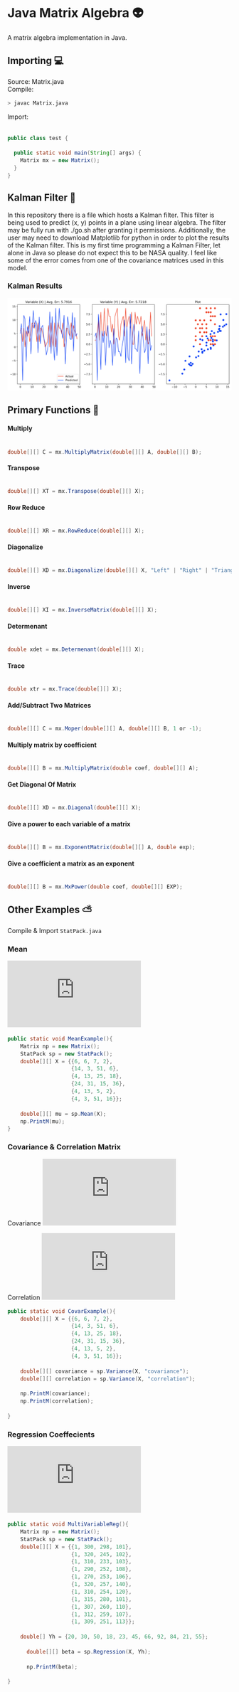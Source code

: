 # Java Matrix Algebra :alien:

A matrix algebra implementation in Java.

## Importing :computer:

Source: Matrix.java <br />
Compile:
```sh
> javac Matrix.java
```
Import:
```Java

public class test {

  public static void main(String[] args) {
    Matrix mx = new Matrix();
  }
}
```
## Kalman Filter :candy:
In this repository there is a file which hosts a Kalman filter. This filter is being used to predict (x, y) points in a plane using linear algebra. The filter may be fully run with ./go.sh after granting it permissions. Additionally, the user may need to download Matplotlib for python in order to plot the results of the Kalman filter. This is my first time programming a Kalman Filter, let alone in Java so please do not expect this to be NASA quality. I feel like some of the error comes from one of the covariance matrices used in this model.

### Kalman Results
![alt](https://github.com/marscolony2040/JavaMatrix/blob/master/images/B.png)

## Primary Functions :satellite:

#### Multiply
````Java

double[][] C = mx.MultiplyMatrix(double[][] A, double[][] B);

````

#### Transpose

````Java

double[][] XT = mx.Transpose(double[][] X);

````

#### Row Reduce

````Java

double[][] XR = mx.RowReduce(double[][] X);

````

#### Diagonalize

````Java

double[][] XD = mx.Diagonalize(double[][] X, "Left" | "Right" | "Triangular");

````

#### Inverse

````Java

double[][] XI = mx.InverseMatrix(double[][] X);

````

#### Determenant

````Java

double xdet = mx.Determenant(double[][] X);

````

#### Trace

````Java

double xtr = mx.Trace(double[][] X);

````

#### Add/Subtract Two Matrices

````Java

double[][] C = mx.Moper(double[][] A, double[][] B, 1 or -1);

````

#### Multiply matrix by coefficient

````Java

double[][] B = mx.MultiplyMatrix(double coef, double[][] A);

````

#### Get Diagonal Of Matrix

````Java

double[][] XD = mx.Diagonal(double[][] X);

````

#### Give a power to each variable of a matrix

````Java

double[][] B = mx.ExponentMatrix(double[][] A, double exp);

````

#### Give a coefficient a matrix as an exponent

````Java

double[][] B = mx.MxPower(double coef, double[][] EXP);

````


## Other Examples :partly_sunny:

Compile & Import ```StatPack.java```

### Mean
![Equation](https://latex.codecogs.com/gif.latex?%5Chat%7B%5Cmu%7D%3D%5Cdfrac%7B1%7D%7Bm%7D1%5ETX)
```Java
public static void MeanExample(){
    Matrix np = new Matrix();
    StatPack sp = new StatPack();
    double[][] X = {{6, 6, 7, 2},
                    {14, 3, 51, 6},
                    {4, 13, 25, 18},
                    {24, 31, 15, 36},
                    {4, 13, 5, 2},
                    {4, 3, 51, 16}};

    double[][] mu = sp.Mean(X);
    np.PrintM(mu);
}
```

### Covariance & Correlation Matrix
Covariance
![Equation](https://latex.codecogs.com/gif.latex?%5CSigma%20%3D%20%5Cdfrac%7B1%7D%7Bm-1%7D%28X-%5Chat%7BX%7D%29%5ET%28X%20-%20%5Chat%7BX%7D%29) <br />

Correlation
![Equation](https://latex.codecogs.com/gif.latex?%5Cbegin%7Bmatrix%7D%20H%3D%5Csqrt%7Bdiag%5Cbig%28%7B%5CSigma%7D%5Cbig%29%7D%20%26%26%20%5Crho%20%3D%20%5Cdfrac%7B%5CSigma_%7Bi%2C%20j%7D%7D%7B%5BHH%5ET%5D_%7Bi%2C%20j%7D%7D%20%5Cend%7Bmatrix%7D)

```Java
public static void CovarExample(){
    double[][] X = {{6, 6, 7, 2},
                    {14, 3, 51, 6},
                    {4, 13, 25, 18},
                    {24, 31, 15, 36},
                    {4, 13, 5, 2},
                    {4, 3, 51, 16}};

    double[][] covariance = sp.Variance(X, "covariance");
    double[][] correlation = sp.Variance(X, "correlation");

    np.PrintM(covariance);
    np.PrintM(correlation);

}
```


### Regression Coeffecients
![Equation](https://latex.codecogs.com/gif.latex?%5Cbeta%20%3D%20%28X%5ETX%29%5E%7B-1%7DX%5ETy)
```Java
public static void MultiVariableReg(){
    Matrix np = new Matrix();
    StatPack sp = new StatPack();
    double[][] X = {{1, 300, 298, 101},
                    {1, 320, 245, 102},
                    {1, 310, 233, 103},
                    {1, 290, 252, 108},
                    {1, 270, 253, 106},
                    {1, 320, 257, 140},
                    {1, 310, 254, 120},
                    {1, 315, 280, 101},
                    {1, 307, 260, 110},
                    {1, 312, 259, 107},
                    {1, 309, 251, 113}};

    double[] Yh = {20, 30, 50, 18, 23, 45, 66, 92, 84, 21, 55};

      double[][] beta = sp.Regression(X, Yh);

      np.PrintM(beta);

}

```
